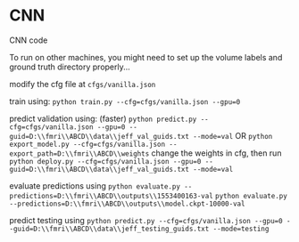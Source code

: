 # CNN

CNN code

To run on other machines, you might need to set up the volume labels and ground truth directory properly...

modify the cfg file at `cfgs/vanilla.json`

train using:
`python train.py --cfg=cfgs/vanilla.json --gpu=0`

predict validation using: (faster)
`python predict.py --cfg=cfgs/vanilla.json --gpu=0 --guid=D:\\fmri\\ABCD\\data\\jeff_val_guids.txt --mode=val`
OR
`python export_model.py --cfg=cfgs/vanilla.json --export_path=D:\\fmri\\ABCD\\weights`
change the weights in cfg, then run
`python deploy.py --cfg=cfgs/vanilla.json --gpu=0 --guid=D:\\fmri\\ABCD\\data\\jeff_val_guids.txt --mode=val`

evaluate predictions using
`python evaluate.py --predictions=D:\\fmri\\ABCD\\outputs\\1553400163-val`
`python evaluate.py --predictions=D:\\fmri\\ABCD\\outputs\\model.ckpt-10000-val`

predict testing using
`python predict.py --cfg=cfgs/vanilla.json --gpu=0 --guid=D:\\fmri\\ABCD\\data\\jeff_testing_guids.txt --mode=testing`
